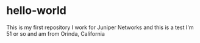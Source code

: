 # hello-world
This is my first repository
I work for Juniper Networks and this is a test 
I'm 51 or so and am from Orinda, California
